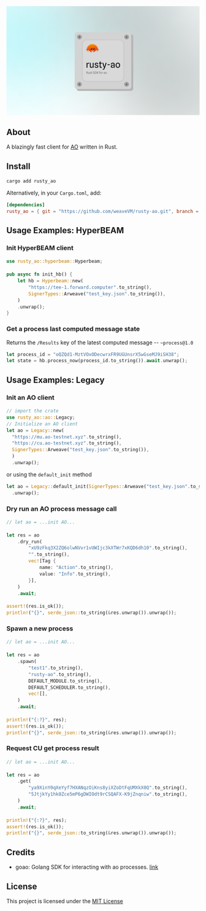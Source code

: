 <p align="center">
  <a href="https://wvm.dev">
    <img src="./assets/banner.png">
  </a>
</p>

## About
A blazingly fast client for [AO](https://ao.arweave.dev) written in Rust.

## Install

```bash
cargo add rusty_ao
```

Alternatively, in your `Cargo.toml`, add:

```Cargo.toml
[dependencies]
rusty_ao = { git = "https://github.com/weaveVM/rusty-ao.git", branch = "main" }
```

## Usage Examples: HyperBEAM 

### Init HyperBEAM client

```rust
use rusty_ao::hyperbeam::Hyperbeam;

pub async fn init_hb() {
    let hb = Hyperbeam::new(
        "https://tee-1.forward.computer".to_string(),
        SignerTypes::Arweave("test_key.json".to_string()),
    )
    .unwrap();
}
```

### Get a process last computed message state

Returns the `/Results` key of the latest computed message -- `~process@1.0`

```rust
let process_id = "oQZQd1-MztVOxODecwrxFR9UGUnsrX5wGseMJ9iSH38";
let state = hb.process_now(process_id.to_string()).await.unwrap();
```


## Usage Examples: Legacy 

### Init an AO client

```rust
// import the crate
use rusty_ao::ao::Legacy;
// Initialize an AO client 
let ao = Legacy::new(
  "https://mu.ao-testnet.xyz".to_string(),
  "https://cu.ao-testnet.xyz".to_string(),
  SignerTypes::Arweave("test_key.json".to_string()),
  )
  .unwrap();
```

or using the `default_init` method

```rust
let ao = Legacy::default_init(SignerTypes::Arweave("test_key.json".to_string()))
  .unwrap();
```
### Dry run an AO process message call

```rust
// let ao = ...init AO...

let res = ao
    .dry_run(
        "xU9zFkq3X2ZQ6olwNVvr1vUWIjc3kXTWr7xKQD6dh10".to_string(),
        "".to_string(),
        vec![Tag {
            name: "Action".to_string(),
            value: "Info".to_string(),
        }],
    )
    .await;

assert!(res.is_ok());
println!("{}", serde_json::to_string(&res.unwrap()).unwrap());
```

### Spawn a new process

```rust
// let ao = ...init AO...

let res = ao
    .spawn(
        "test1".to_string(),
        "rusty-ao".to_string(),
        DEFAULT_MODULE.to_string(),
        DEFAULT_SCHEDULER.to_string(),
        vec![],
    )
    .await;

println!("{:?}", res);
assert!(res.is_ok());
println!("{}", serde_json::to_string(&res.unwrap()).unwrap());
```
### Request CU get process result

```rust
// let ao = ...init AO...

let res = ao
    .get(
        "ya9XinY0qXeYyf7HXANqzOiKns8yiXZoDtFqUMXkX0Q".to_string(),
        "5JtjkYy1hk0Zce5mP6gDWIOdt9rCSQAFX-K9jZnqniw".to_string(),
    )
    .await;

println!("{:?}", res);
assert!(res.is_ok());
println!("{}", serde_json::to_string(&res.unwrap()).unwrap());
```

## Credits
- goao: Golang SDK for interacting with ao processes. [link](https://github.com/permadao/goao)

## License
This project is licensed under the [MIT License](./LICENSE)
